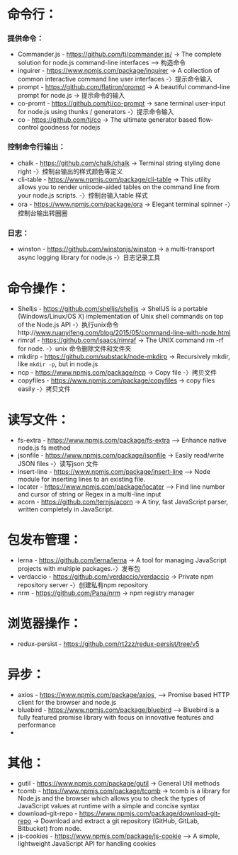 # 命令行：
### 提供命令：
* Commander.js - https://github.com/tj/commander.js/ -> The complete solution for node.js command-line interfaces --> 构造命令
* inguirer - https://www.npmjs.com/package/inquirer -> A collection of common interactive command line user interfaces -〉提示命令输入
* prompt - https://github.com/flatiron/prompt -> A beautiful command-line prompt for node.js -> 提示命令的输入
* co-promt - https://github.com/tj/co-prompt -> sane terminal user-input for node.js using thunks / generators -〉提示命令输入
* co - https://github.com/tj/co -> The ultimate generator based flow-control goodness for nodejs 
### 控制命令行输出：
* chalk - https://github.com/chalk/chalk -> Terminal string styling done right -〉控制台输出的样式颜色等定义
* cli-table - https://www.npmjs.com/package/cli-table -> This utility allows you to render unicode-aided tables on the command line from your node.js scripts. -〉控制台输入table 样式
* ora - https://www.npmjs.com/package/ora -> Elegant terminal spinner -〉控制台输出转圈圈
### 日志：
* winston - https://github.com/winstonjs/winston -> a multi-transport async logging library for node.js -〉日志记录工具
# 命令操作：
* Shelljs - https://github.com/shelljs/shelljs -> ShellJS is a portable (Windows/Linux/OS X) implementation of Unix shell commands on top of the Node.js API -〉执行unix命令http://www.ruanyifeng.com/blog/2015/05/command-line-with-node.html
* rimraf - https://github.com/isaacs/rimraf -> The UNIX command rm -rf for node. -〉unix 命令删除文件和文件夹
* mkdirp - https://github.com/substack/node-mkdirp -> Recursively mkdir, like `mkdir -p`, but in node.js
* ncp - https://www.npmjs.com/package/ncp -> Copy file -〉拷贝文件
* copyfiles - https://www.npmjs.com/package/copyfiles -> copy files easily -〉拷贝文件
# 读写文件：
* fs-extra - https://www.npmjs.com/package/fs-extra --> Enhance native node.js fs method
* jsonfile - https://www.npmjs.com/package/jsonfile -> Easily read/write JSON files -〉读写json 文件
* insert-line - https://www.npmjs.com/package/insert-line --> Node module for inserting lines to an existing file.
* locater - https://www.npmjs.com/package/locater --> Find line number and cursor of string or Regex in a multi-line input
* acorn - https://github.com/ternjs/acorn -> A tiny, fast JavaScript parser, written completely in JavaScript.
# 包发布管理：
* lerna - https://github.com/lerna/lerna -> A tool for managing JavaScript projects with multiple packages.-〉发布包
* verdaccio - https://github.com/verdaccio/verdaccio -> Private npm repository server -〉创建私有npm repository
* nrm - https://github.com/Pana/nrm -> npm registry manager
# 浏览器操作：
* redux-persist - https://github.com/rt2zz/redux-persist/tree/v5 
# 异步：
* axios - https://www.npmjs.com/package/axios  --> Promise based HTTP client for the browser and node.js
* bluebird - https://www.npmjs.com/package/bluebird --> Bluebird is a fully featured promise library with focus on innovative features and performance
* 
# 其他：
* gutil - https://www.npmjs.com/package/gutil -> General Util methods
* tcomb - https://www.npmjs.com/package/tcomb -> tcomb is a library for Node.js and the browser which allows you to check the types of JavaScript values at runtime with a simple and concise syntax
* download-git-repo - https://www.npmjs.com/package/download-git-repo -> Download and extract a git repository (GitHub, GitLab, Bitbucket) from node.
* js-cookies - https://www.npmjs.com/package/js-cookie --> A simple, lightweight JavaScript API for handling cookies

